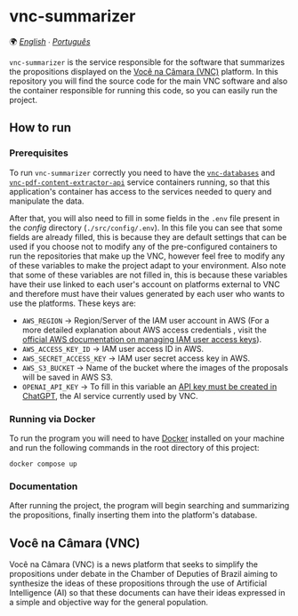 # vnc-summarizer

🌍 *[English](README.md) ∙ [Português](README_pt.md)*

`vnc-summarizer` is the service responsible for the software that summarizes the propositions displayed on the
[Você na Câmara (VNC)](#você-na-câmara-vnc) platform. In this repository you will find the source code for the main VNC
software and also the container responsible for running this code, so you can easily run the project.

## How to run

### Prerequisites

To run `vnc-summarizer` correctly you need to have the [`vnc-databases`](https://github.com/devlucassantos/vnc-databases)
and [`vnc-pdf-content-extractor-api`](https://github.com/devlucassantos/vnc-pdf-content-extractor-api) service containers
running, so that this application's container has access to the services needed to query and manipulate the data.

After that, you will also need to fill in some fields in the `.env` file present in the _config_ directory
(`./src/config/.env`). In this file you can see that some fields are already filled, this is because they are
default settings that can be used if you choose not to modify any of the pre-configured containers to run the
repositories that make up the VNC,  however feel free to modify any of these variables to make the project adapt to your
environment. Also note that some of these variables are not filled in, this is because these variables have their use
linked to each user's account on platforms external to VNC and therefore must have their values generated by each user
who wants to use the platforms. These keys are:
* `AWS_REGION` → Region/Server of the IAM user account in AWS (For a more detailed explanation about AWS access credentials
, visit the [official AWS documentation on managing IAM user access keys](https://docs.aws.amazon.com/IAM/latest/UserGuide/id_credentials_access-keys.html)).
* `AWS_ACCESS_KEY_ID` → IAM user access ID in AWS.
* `AWS_SECRET_ACCESS_KEY` → IAM user secret access key in AWS.
* `AWS_S3_BUCKET` → Name of the bucket where the images of the proposals will be saved in AWS S3.
* `OPENAI_API_KEY` → To fill in this variable an [API key must be created in ChatGPT](https://platform.openai.com/account/api-keys), 
the AI service currently used by VNC.

### Running via Docker

To run the program you will need to have [Docker](https://www.docker.com) installed on your machine and run the following
commands in the root directory of this project:

````shell
docker compose up
````

### Documentation

After running the project, the program will begin searching and summarizing the propositions, finally inserting them
into the platform's database.

## Você na Câmara (VNC)

Você na Câmara (VNC) is a news platform that seeks to simplify the propositions under debate in the Chamber of Deputies
of Brazil aiming to synthesize the ideas of these propositions through the use of Artificial Intelligence (AI) so that
these documents can have their ideas expressed in a simple and objective way for the general population.
